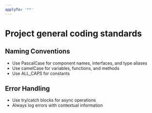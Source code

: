 ```yaml
---
applyTo: '**'
---
```

# Project general coding standards

## Naming Conventions
- Use PascalCase for component names, interfaces, and type aliases
- Use camelCase for variables, functions, and methods
- Use ALL_CAPS for constants

## Error Handling
- Use try/catch blocks for async operations
- Always log errors with contextual information
